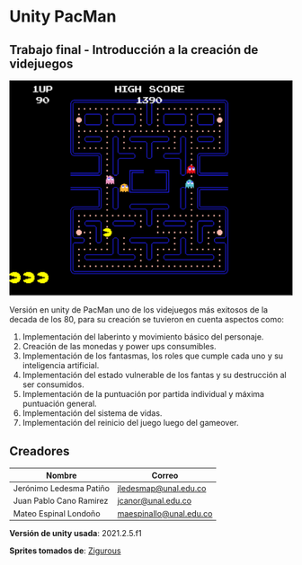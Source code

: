 # Unity PacMan
## Trabajo final - Introducción a la creación de videjuegos

![Screenshot](PacManImg.png)

Versión en unity de PacMan uno de los videjuegos más exitosos de la decada de los 80, para su creación se tuvieron en cuenta aspectos como:

1. Implementación del laberinto y movimiento básico del personaje.
2. Creación de las monedas y power ups consumibles.
3. Implementación de los fantasmas, los roles que cumple cada uno y su inteligencia artificial.
4. Implementación del estado vulnerable de los fantas y su destrucción al ser consumidos.
5. Implementación de la puntuación por partida individual y máxima puntuación general.
6. Implementación del sistema de vidas.
7. Implementación del reinicio del juego luego del gameover.


## Creadores

|Nombre|Correo|
|------|------|
|Jerónimo Ledesma Patiño|jledesmap@unal.edu.co|
|Juan Pablo Cano Ramirez|jcanor@unal.edu.co|
|Mateo Espinal Londoño|maespinallo@unal.edu.co|


**Versión de unity usada**: 2021.2.5.f1

**Sprites tomados de**: [Zigurous](https://github.com/zigurous/unity-pacman-tutorial) 